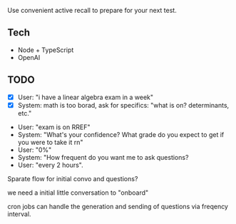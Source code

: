 Use convenient active recall to prepare for your next test.

## Tech

- Node + TypeScript
- OpenAI

## TODO

- [x] User: "i have a linear algebra exam in a week"
- [x] System: math is too borad, ask for specifics: "what is on? determinants, etc."
- User: "exam is on RREF"
- System: "What's your confidence? What grade do you expect to get if you were to take it rn"
- User: "0%"
- System: "How frequent do you want me to ask questions?
- User: "every 2 hours".

Sparate flow for initial convo and questions?

we need a initial little conversation to "onboard"

cron jobs can handle the generation and sending of questions via freqency interval.
